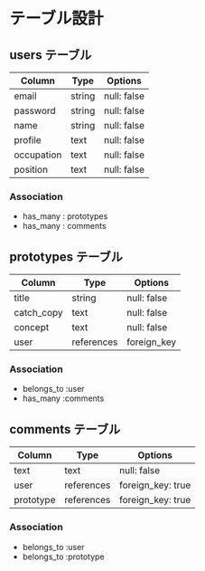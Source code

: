 # テーブル設計

## users テーブル

| Column     | Type   | Options     |
| ---------- | ------ | ----------- |
| email      | string | null: false |
| password   | string | null: false |
| name       | string | null: false |
| profile    | text   | null: false |
| occupation | text   | null: false |
| position   | text   | null: false |

### Association

- has_many : prototypes
- has_many : comments

## prototypes テーブル

| Column     | Type       | Options     |
| ---------- | ---------- | ----------- |
| title      | string     | null: false |
| catch_copy | text       | null: false |
| concept    | text       | null: false |
| user       | references | foreign_key |

### Association

- belongs_to :user
- has_many :comments

## comments テーブル

| Column    | Type       | Options                  |
| --------- | ---------- | -------------------------|
| text      | text       | null: false              |
| user      | references | foreign_key: true        |
| prototype | references | foreign_key: true        |

### Association

- belongs_to :user
- belongs_to :prototype
